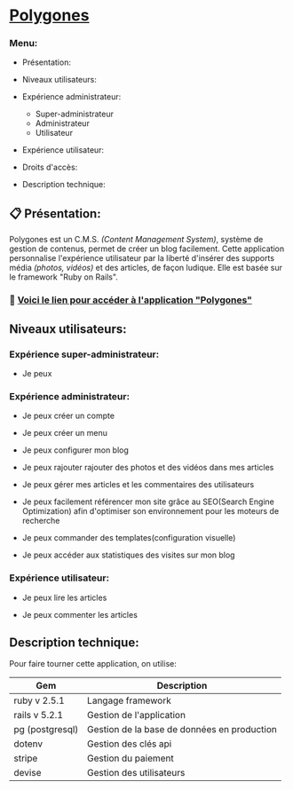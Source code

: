 # [Polygones](https://polygones.herokuapp.com/) #


### Menu: ###

* Présentation: 

* Niveaux utilisateurs:

* Expérience administrateur:

  * Super-administrateur
  * Administrateur
  * Utilisateur

* Expérience utilisateur:

* Droits d'accès:

* Description technique:




## :clipboard: Présentation: ##  
 
 Polygones est un C.M.S. *(Content Management System)*, système de gestion de contenus, permet de créer un blog facilement. Cette application personnalise l'expérience utilisateur par la liberté d'insérer des supports média *(photos, vidéos)* et des articles, de façon ludique. Elle est basée sur le framework "Ruby on Rails". 



### :rocket: [Voici le lien pour accéder à l'application "Polygones"](https://polygones.herokuapp.com/)


## Niveaux utilisateurs:

### Expérience super-administrateur:

- Je peux 


### Expérience administrateur:

- Je peux créer un compte

- Je peux créer un menu

- Je peux configurer mon blog

- Je peux rajouter rajouter des photos et des vidéos dans mes articles

- Je peux gérer mes articles et les commentaires des utilisateurs

- Je peux facilement référencer mon site grâce au SEO(Search Engine Optimization) afin d'optimiser son environnement pour les moteurs de recherche

- Je peux commander des templates(configuration visuelle)

- Je peux accéder aux statistiques des visites sur mon blog



### Expérience utilisateur:

- Je peux lire les articles

- Je peux commenter les articles


## Description technique:

Pour faire tourner cette application, on utilise:


| Gem | Description |
|-----|-------------|
| ruby v 2.5.1 | Langage framework |
| rails v 5.2.1 | Gestion de l'application |
| pg (postgresql) | Gestion de la base de données en production |
| dotenv | Gestion des clés api |
| stripe | Gestion du paiement |
| devise | Gestion des utilisateurs|

